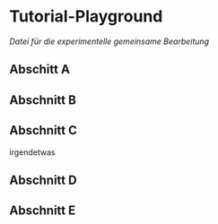 # Tutorial-Playground
*Datei für die experimentelle gemeinsame Bearbeitung*

## Abschitt A

## Abschnitt B
 
## Abschnitt C
irgendetwas

## Abschnitt D

## Abschnitt E
